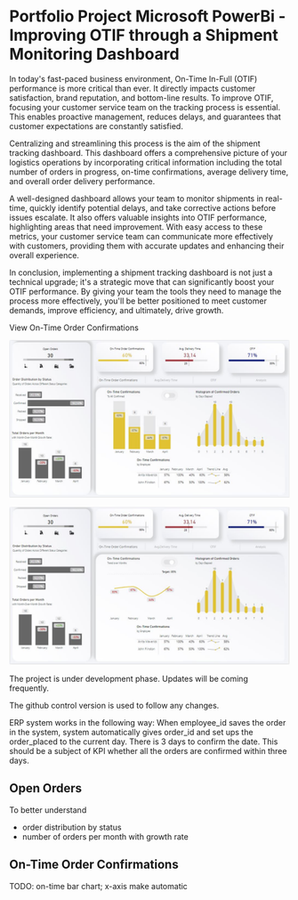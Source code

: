 # Portfolio Project Microsoft PowerBi - Improving OTIF through a Shipment Monitoring Dashboard

In today's fast-paced business environment, On-Time In-Full (OTIF) performance is more critical than ever. It directly impacts customer satisfaction, brand reputation, and bottom-line results. To improve OTIF, focusing your customer service team on the tracking process is essential. This enables proactive management, reduces delays, and guarantees that customer expectations are constantly satisfied.

Centralizing and streamlining this process is the aim of the shipment tracking dashboard. This dashboard offers a comprehensive picture of your logistics operations by incorporating critical information including the total number of orders in progress, on-time confirmations, average delivery time, and overall order delivery performance.

A well-designed dashboard allows your team to monitor shipments in real-time, quickly identify potential delays, and take corrective actions before issues escalate. It also offers valuable insights into OTIF performance, highlighting areas that need improvement. With easy access to these metrics, your customer service team can communicate more effectively with customers, providing them with accurate updates and enhancing their overall experience.

In conclusion, implementing a shipment tracking dashboard is not just a technical upgrade; it's a strategic move that can significantly boost your OTIF performance. By giving your team the tools they need to manage the process more effectively, you'll be better positioned to meet customer demands, improve efficiency, and ultimately, drive growth.

View On-Time Order Confirmations

![alt text](https://github.com/pawelkulakowski/powerbi_portfolio_project_three/blob/master/project_01a.JPG?raw=true)

![alt text](https://github.com/pawelkulakowski/powerbi_portfolio_project_three/blob/master/project_01b.JPG?raw=true)



The project is under development phase. Updates will be coming frequently.

The github control version is used to follow any changes.

ERP system works in the following way:
When employee_id saves the order in the system, system automatically gives order_id and set ups the order_placed to the current day.
There is 3 days to confirm the date. This should be a subject of KPI whether all the orders are confirmed within three days.



## Open Orders
To better understand
- order distribution by status
- number of orders per month with growth rate

## On-Time Order Confirmations


TODO: on-time bar chart; x-axis make automatic
